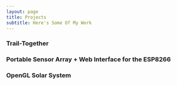 ```yaml
---
layout: page
title: Projects
subtitle: Here's Some Of My Work
---
```

### Trail-Together

### Portable Sensor Array + Web Interface for the ESP8266

### OpenGL Solar System

